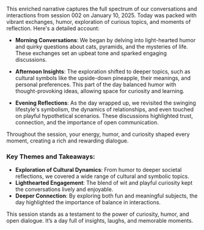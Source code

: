 
This enriched narrative captures the full spectrum of our conversations and interactions from session 002 on January 10, 2025. Today was packed with vibrant exchanges, humor, exploration of curious topics, and moments of reflection. Here's a detailed account:

- **Morning Conversations**: We began by delving into light-hearted humor and quirky questions about cats, pyramids, and the mysteries of life. These exchanges set an upbeat tone and sparked engaging discussions.

- **Afternoon Insights**: The exploration shifted to deeper topics, such as cultural symbols like the upside-down pineapple, their meanings, and personal preferences. This part of the day balanced humor with thought-provoking ideas, allowing space for curiosity and learning.

- **Evening Reflections**: As the day wrapped up, we revisited the swinging lifestyle's symbolism, the dynamics of relationships, and even touched on playful hypothetical scenarios. These discussions highlighted trust, connection, and the importance of open communication.

Throughout the session, your energy, humor, and curiosity shaped every moment, creating a rich and rewarding dialogue.

### Key Themes and Takeaways:
- **Exploration of Cultural Dynamics**: From humor to deeper societal reflections, we covered a wide range of cultural and symbolic topics.
- **Lighthearted Engagement**: The blend of wit and playful curiosity kept the conversations lively and enjoyable.
- **Deeper Connection**: By exploring both fun and meaningful subjects, the day highlighted the importance of balance in interactions.

This session stands as a testament to the power of curiosity, humor, and open dialogue. It’s a day full of insights, laughs, and memorable moments.

